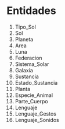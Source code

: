 # Entidades

1. Tipo_Sol
2. Sol
3. Planeta
4. Area
5. Luna
6. Federacion
7. Sistema_Solar
8. Galaxia
9. Sustancia
10. Estado_Sustancia
11. Planta
12. Especie_Animal
13. Parte_Cuerpo
14. Lenguaje
15. Lenguaje_Gestos
16. Lenguaje_Sonidos
